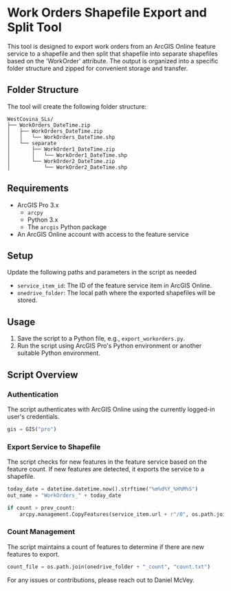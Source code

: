 
# Work Orders Shapefile Export and Split Tool

This tool is designed to export work orders from an ArcGIS Online feature service to a shapefile and then split that shapefile into separate shapefiles based on the 'WorkOrder' attribute. The output is organized into a specific folder structure and zipped for convenient storage and transfer.

## Folder Structure

The tool will create the following folder structure:

```
WestCovina_SLs/
├── WorkOrders_DateTime.zip
│   ├── WorkOrders_DateTime.zip
│   │   └── WorkOrders_DateTime.shp
│   └── separate
│       ├── WorkOrder1_DateTime.zip
│       │   └── WorkOrder1_DateTime.shp
│       └── WorkOrder2_DateTime.zip
│           └── WorkOrder2_DateTime.shp
```

## Requirements

- ArcGIS Pro 3.x
    - `arcpy`
    - Python 3.x
    - The `arcgis` Python package
- An ArcGIS Online account with access to the feature service

## Setup

Update the following paths and parameters in the script as needed
- `service_item_id`: The ID of the feature service item in ArcGIS Online.
- `onedrive_folder`: The local path where the exported shapefiles will be stored.

## Usage

1. Save the script to a Python file, e.g., `export_workorders.py`.
2. Run the script using ArcGIS Pro's Python environment or another suitable Python environment.

## Script Overview

### Authentication

The script authenticates with ArcGIS Online using the currently logged-in user's credentials.

```python
gis = GIS("pro")
```

### Export Service to Shapefile

The script checks for new features in the feature service based on the feature count. If new features are detected, it exports the service to a shapefile.

```python
today_date = datetime.datetime.now().strftime("%m%d%Y_%H%M%S")
out_name = "WorkOrders_" + today_date

if count > prev_count:
    arcpy.management.CopyFeatures(service_item.url + r"/0", os.path.join(onedrive_folder, out_name, out_name) + ".shp")
```

### Count Management

The script maintains a count of features to determine if there are new features to export.

```python
count_file = os.path.join(onedrive_folder + "_count", "count.txt")
```


For any issues or contributions, please reach out to Daniel McVey.